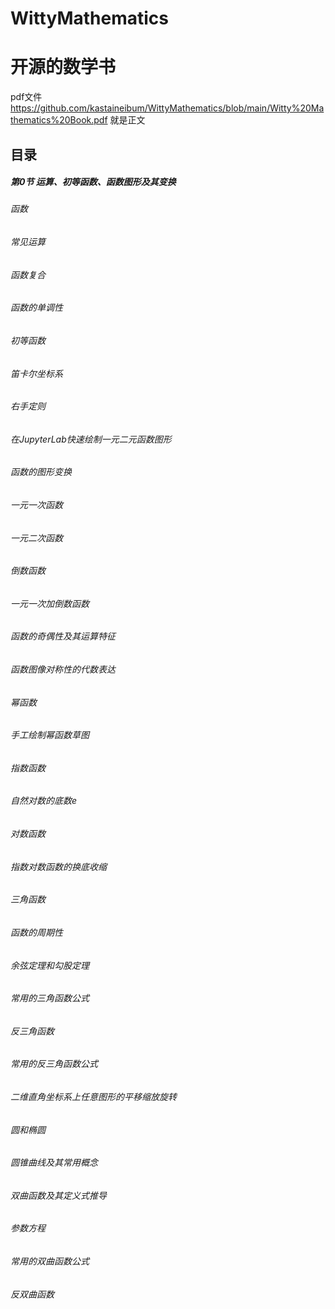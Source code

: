 # WittyMathematics
# 开源的数学书
pdf文件 https://github.com/kastaineibum/WittyMathematics/blob/main/Witty%20Mathematics%20Book.pdf 就是正文
## 目录
##### 第0节 运算、初等函数、函数图形及其变换
###### 函数
###### 常见运算
###### 函数复合
###### 函数的单调性
###### 初等函数
###### 笛卡尔坐标系
###### 右手定则
###### 在JupyterLab快速绘制一元二元函数图形
###### 函数的图形变换
###### 一元一次函数
###### 一元二次函数
###### 倒数函数
###### 一元一次加倒数函数
###### 函数的奇偶性及其运算特征
###### 函数图像对称性的代数表达
###### 幂函数
###### 手工绘制幂函数草图
###### 指数函数
###### 自然对数的底数e
###### 对数函数
###### 指数对数函数的换底收缩
###### 三角函数
###### 函数的周期性
###### 余弦定理和勾股定理
###### 常用的三角函数公式
###### 反三角函数
###### 常用的反三角函数公式
###### 二维直角坐标系上任意图形的平移缩放旋转
###### 圆和椭圆
###### 圆锥曲线及其常用概念
###### 双曲函数及其定义式推导
###### 参数方程
###### 常用的双曲函数公式
###### 反双曲函数
